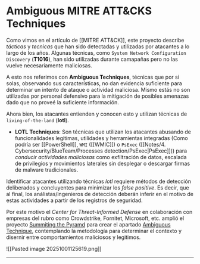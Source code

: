 # Ambiguous MITRE ATT&CKS Techniques

Como vimos en el artículo de [[MITRE ATT&CK]], este proyecto describe *tácticas* y *tecnicas* que han sido detectadas y utilizadas por atacantes a lo largo de los años. Algunas técnicas, como `System Network Configuration Discovery` (**T1016**), han sido utilizadas durante camapañas pero no las vuelve necesariamente maliciosas.

A esto nos referimos con **Ambiguous Techniques**, técnicas que por si solas, observando sus características, no dan evidencia suficiente para determinar un intento de ataque o actividad maliciosa. Mismo estás no son utilizadas por personal defensivo para la mitigación de posibles amenazas dado que no proveé la suficiente información.

Ahora bien, los atacantes entienden y conocen esto y utilizan técnicas de `living-of-the-land` (**lotl**).

- **LOTL Techniques**: Son técnicas que utilizan los atacantes abusando de funcionalidades legitimas, utilidades y herramientas integradas (Como podría ser [[PowerShell]], `WMI` ([[WMIC]]) o `PsExec` ([[Notes/4. Cybersecurity/BlueTeam/Processes detection/PsExec|PsExec]])) para *conducir actividades maliciosas* como exfiltración de datos, escalada de privilegios y movimientos laterales sin desplegar o descargar firmas de malware tradicionales.

Identificar atacantes utilizando técnicas *lotl* requiere métodos de detección deliberados y concluyentes para minimizar los *false positive*. Es decir, que al final, los análistas/ingenieros de detección deberán inferir en el motivo de estas actividades a partir de los registros de seguridad.

Por este motivo el *Center for Threat-Informed Defense* en colaboración con empresas del rubro como Crowdstrike, Fornitet, Microsoft, etc. amplió el proyecto [Summiting the Pyramd](https://center-for-threat-informed-defense.github.io/summiting-the-pyramid/) para crear el apartado [Ambiguous Technique](https://center-for-threat-informed-defense.github.io/summiting-the-pyramid/definitions/#at-definition), contemplando la metodología para determinar el contexto y disernir entre comportamientos maliciosos y legitimos.

![[Pasted image 20251001125619.png]]

------